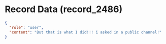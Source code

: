 # Record Data (record_2486)

```json
{
  "role": "user",
  "content": "But that is what I did!!! i asked in a public channel!"
}
```
